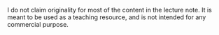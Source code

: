 I do not claim originality for most of the content in the lecture note. It is meant to be used as a teaching resource, and is not intended for any commercial purpose.
